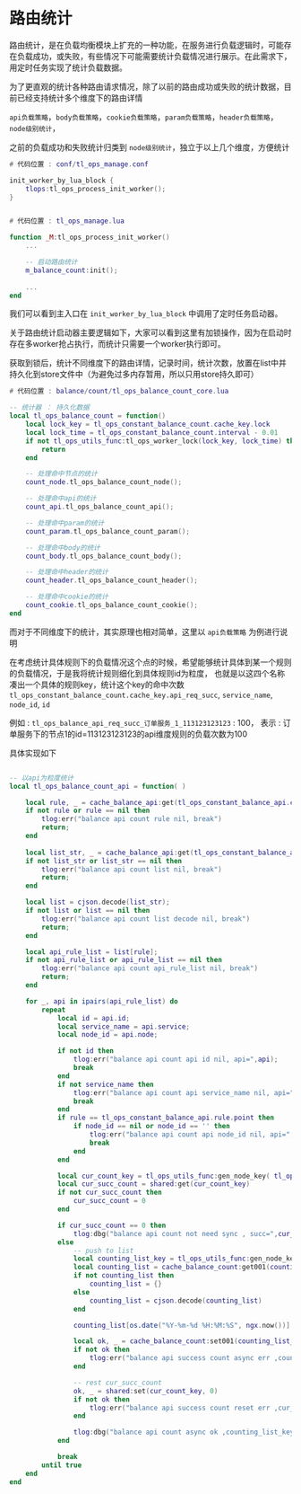 
# 路由统计

路由统计，是在负载均衡模块上扩充的一种功能，在服务进行负载逻辑时，可能存在负载成功，或失败，有些情况下可能需要统计负载情况进行展示。在此需求下，用定时任务实现了统计负载数据。

为了更直观的统计各种路由请求情况，除了以前的路由成功或失败的统计数据，目前已经支持统计多个维度下的路由详情

`api负载策略`，`body负载策略`，`cookie负载策略`，`param负载策略`，`header负载策略`，`node级别统计`，

之前的负载成功和失败统计归类到 `node级别统计`，独立于以上几个维度，方便统计


```lua
# 代码位置 : conf/tl_ops_manage.conf

init_worker_by_lua_block {
	tlops:tl_ops_process_init_worker();
}


# 代码位置 : tl_ops_manage.lua

function _M:tl_ops_process_init_worker()
    ...

	-- 启动路由统计
    m_balance_count:init();
    
    ...
end

```

我们可以看到主入口在 `init_worker_by_lua_block` 中调用了定时任务启动器。

关于路由统计启动器主要逻辑如下，大家可以看到这里有加锁操作，因为在启动时存在多worker抢占执行，而统计只需要一个worker执行即可。

获取到锁后，统计不同维度下的路由详情，记录时间，统计次数，放置在list中并持久化到store文件中（为避免过多内存暂用，所以只用store持久即可）

```lua
# 代码位置 : balance/count/tl_ops_balance_count_core.lua

-- 统计器 ： 持久化数据
local tl_ops_balance_count = function()
    local lock_key = tl_ops_constant_balance_count.cache_key.lock
    local lock_time = tl_ops_constant_balance_count.interval - 0.01
    if not tl_ops_utils_func:tl_ops_worker_lock(lock_key, lock_time) then
        return
    end

    -- 处理命中节点的统计
    count_node.tl_ops_balance_count_node();

    -- 处理命中api的统计
    count_api.tl_ops_balance_count_api();

    -- 处理命中param的统计
    count_param.tl_ops_balance_count_param();

    -- 处理命中body的统计
    count_body.tl_ops_balance_count_body();

    -- 处理命中header的统计
    count_header.tl_ops_balance_count_header();

    -- 处理命中cookie的统计
    count_cookie.tl_ops_balance_count_cookie();
end

```

而对于不同维度下的统计，其实原理也相对简单，这里以 `api负载策略` 为例进行说明

在考虑统计具体规则下的负载情况这个点的时候，希望能够统计具体到某一个规则的负载情况，于是我将统计规则细化到具体规则id为粒度，
也就是以这四个名称凑出一个具体的规则key，统计这个key的命中次数 `tl_ops_constant_balance_count.cache_key.api_req_succ`, `service_name`, `node_id`, `id`

例如 : `tl_ops_balance_api_req_succ_订单服务_1_113123123123` : 100，
表示 : 订单服务下的节点1的id=113123123123的api维度规则的负载次数为100

具体实现如下

```lua

-- 以api为粒度统计
local tl_ops_balance_count_api = function( )

    local rule, _ = cache_balance_api:get(tl_ops_constant_balance_api.cache_key.rule);
    if not rule or rule == nil then
        tlog:err("balance api count rule nil, break")
        return;
    end
    
    local list_str, _ = cache_balance_api:get(tl_ops_constant_balance_api.cache_key.list);
    if not list_str or list_str == nil then
        tlog:err("balance api count list nil, break")
        return;
    end

    local list = cjson.decode(list_str);
    if not list or list == nil then
        tlog:err("balance api count list decode nil, break")
        return;
    end

    local api_rule_list = list[rule];
    if not api_rule_list or api_rule_list == nil then
        tlog:err("balance api count api_rule_list nil, break")
        return;
    end

    for _, api in ipairs(api_rule_list) do
        repeat
            local id = api.id;
            local service_name = api.service;
            local node_id = api.node;

            if not id then
                tlog:err("balance api count api id nil, api=",api);
                break
            end
            if not service_name then
                tlog:err("balance api count api service_name nil, api=", api);
                break
            end
            if rule == tl_ops_constant_balance_api.rule.point then
                if node_id == nil or node_id == '' then
                    tlog:err("balance api count api node_id nil, api=", api);
                    break
                end
            end

            local cur_count_key = tl_ops_utils_func:gen_node_key( tl_ops_constant_balance_count.cache_key.api_req_succ, service_name, node_id, id)
            local cur_succ_count = shared:get(cur_count_key)
            if not cur_succ_count then
                cur_succ_count = 0
            end

            if cur_succ_count == 0 then
                tlog:dbg("balance api count not need sync , succ=",cur_succ_count,",rule=",rule,",id=",id);
            else
                -- push to list
                local counting_list_key = tl_ops_utils_func:gen_node_key( tl_ops_constant_balance_count.cache_key.api_counting_list, service_name, node_id, id)
                local counting_list = cache_balance_count:get001(counting_list_key)
                if not counting_list then
                    counting_list = {}
                else
                    counting_list = cjson.decode(counting_list)
                end

                counting_list[os.date("%Y-%m-%d %H:%M:%S", ngx.now())] = cur_succ_count

                local ok, _ = cache_balance_count:set001(counting_list_key, cjson.encode(counting_list))
                if not ok then
                    tlog:err("balance api success count async err ,counting_list_key=",counting_list_key,",cur_succ_count=",cur_succ_count,",err=",_)
                end

                -- rest cur_succ_count
                ok, _ = shared:set(cur_count_key, 0)
                if not ok then
                    tlog:err("balance api success count reset err ,cur_count_key=",cur_count_key,",cur_succ_count=",cur_succ_count,",err=",_)
                end

                tlog:dbg("balance api count async ok ,counting_list_key=",counting_list_key,",counting_list=",counting_list)
            end

            break
        until true
    end
end

```